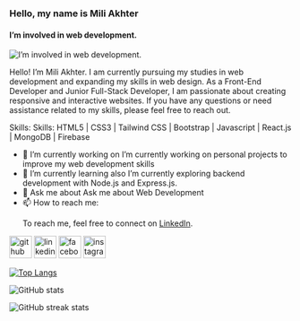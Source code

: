 ### Hello, my name is Mili Akhter
#### I’m involved in web development.
![I’m involved in web development.](https://media.licdn.com/dms/image/v2/D5616AQEMvDIE58Dz5g/profile-displaybackgroundimage-shrink_350_1400/profile-displaybackgroundimage-shrink_350_1400/0/1728921069657?e=1747267200&v=beta&t=tHFftFfceyjDiUtaT4hiVfOOLQbuPFXFZY-C4vGoh6M)

Hello! I’m Mili Akhter. I am currently pursuing my studies in web development and expanding my skills in web design. As a Front-End Developer and Junior Full-Stack Developer, I am passionate about creating responsive and interactive websites. If you have any questions or need assistance related to my skills, please feel free to reach out.

Skills: Skills: HTML5 | CSS3 | Tailwind CSS | Bootstrap | Javascript | React.js | MongoDB | Firebase

- 🔭 I’m currently working on I’m currently working on personal projects to improve my web development skills  
- 🌱 I’m currently learning also I’m currently exploring backend development with Node.js and Express.js. 
- 💬 Ask me about  Ask me about Web Development  
- 📫 How to reach me: <p>To reach me, feel free to connect on <a href="https://www.linkedin.com/in/mili-akther-88a0bb227/" target="_blank">LinkedIn</a>.</p>  


[<img src='https://cdn.jsdelivr.net/npm/simple-icons@3.0.1/icons/github.svg' alt='github' height='40'>](https://github.com/Mili-Akther)  [<img src='https://cdn.jsdelivr.net/npm/simple-icons@3.0.1/icons/linkedin.svg' alt='linkedin' height='40'>](https://www.linkedin.com/in/mili-akther-88a0bb227/)  [<img src='https://cdn.jsdelivr.net/npm/simple-icons@3.0.1/icons/facebook.svg' alt='facebook' height='40'>](https://www.facebook.com/mili.akther)  [<img src='https://cdn.jsdelivr.net/npm/simple-icons@3.0.1/icons/instagram.svg' alt='instagram' height='40'>](https://www.instagram.com/mili.akter.milu/)  

[![Top Langs](https://github-readme-stats.vercel.app/api/top-langs/?username=Mili-Akther)](https://github.com/anuraghazra/github-readme-stats)

![GitHub stats](https://github-readme-stats.vercel.app/api?username=Mili-Akther&show_icons=true&count_private=true)  

![GitHub streak stats](https://streak-stats.demolab.com/?user=Mili-Akther)  

